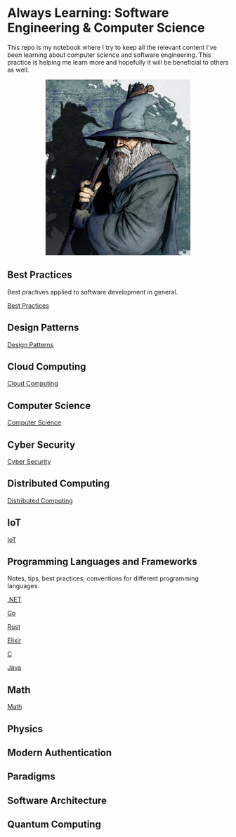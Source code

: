 # Always Learning: Software Engineering & Computer Science

This repo is my notebook where I try to keep all the relevant content I've been
learning about computer science and software engineering. This practice
is helping me learn more and hopefully it will be beneficial to others as well.

<p align="center">
  <img width=330 height=400 src="docs/assets/images/gandalf.jpg">
</p>

## Best Practices

Best practives applied to software development in general.

[Best Practices](docs/BestPractices/README.md)

## Design Patterns

[Design Patterns](docs/DesignPatterns/README.md)

## Cloud Computing

[Cloud Computing](docs/CloudComputing/README.md)

## Computer Science

[Computer Science](docs/ComputerScience/README.md)

## Cyber Security

[Cyber Security](docs/CyberSec/README.md)

## Distributed Computing

[Distributed Computing](docs/DistributedComputing/README.md)

## IoT

[IoT](docs/IoT/README.md)

## Programming Languages and Frameworks

Notes, tips, best practices, conventions for different programming languages.

[.NET](docs/LanguagesAndFrameworks/.NET/README.md)

[Go](docs/LanguagesAndFrameworks/Go/README.md)

[Rust](docs/LanguagesAndFrameworks/Rust/README.md)

[Elixir](docs/LanguagesAndFrameworks/Elixir/README.md)

[C](docs/LanguagesAndFrameworks/C/README.md)

[Java](docs/LanguagesAndFrameworks/Java/README.md)

## Math

[Math](docs/Math/README.md)

## Physics

## Modern Authentication

## Paradigms

## Software Architecture

## Quantum Computing
